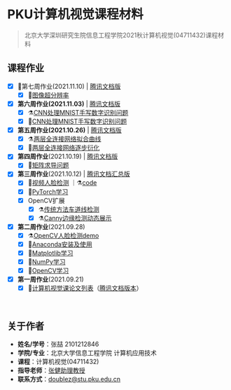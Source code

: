 # PKU计算机视觉课程材料

> 北京大学深圳研究生院信息工程学院2021秋计算机视觉(04711432)课程材料

## 课程作业

- [x] 🚩第七周作业(2021.11.10) | [腾讯文档版](https://docs.qq.com/pdf/DSENtVE55eXNlS2JY)
  - [x] :pencil:[图像超分辨率](https://github.com/doubleZ0108/Computer-Vision-PKU/tree/master/experiment/Image-Super-Resolution)
- [x] **第六周作业(2021.11.03)** | [腾讯文档版](https://docs.qq.com/pdf/DSGN4eHBJTGF3cm9p)
  - [x] :alembic:[CNN处理MNIST手写数字识别问题](https://github.com/doubleZ0108/Computer-Vision-PKU/blob/master/homework/CNN-MNIST/W6_MNIST_FC.ipynb)
  - [x] :pencil:[CNN处理MNIST手写数字识别问题](https://github.com/doubleZ0108/Computer-Vision-PKU/tree/master/homework/CNN-MNIST)
- [x] **第五周作业(2021.10.26)** | [腾讯文档版](https://docs.qq.com/pdf/DSEpHR0xSU1FRQWVT)
  - [x] :alembic:[两层全连接网络拟合曲线](https://github.com/doubleZ0108/Computer-Vision-PKU/blob/master/homework/DNN/W5_Homework.ipynb)
  - [x] :pencil:[两层全连接网络逐步衍化](https://github.com/doubleZ0108/Computer-Vision-PKU/blob/master/experiment/Regression/DNN-generation.ipynb)
- [x] **第四周作业**(2021.10.19) | [腾讯文档版](https://docs.qq.com/pdf/DSGhVTmNNeXNtTkZj)
  - [x] :pencil:[矩阵求导问题](https://github.com/doubleZ0108/Computer-Vision-PKU/blob/master/homework/gradient-calc/gradient-calc.ipynb)
- [x] **第三周作业**(2021.10.12) | [腾讯文档汇总版](https://docs.qq.com/doc/DSFNJSUZlTXNZRFFC)
  - [X] :pencil:[视频人脸检测](https://github.com/doubleZ0108/Computer-Vision-PKU/tree/master/experiment/Face-Detection-opencv) ｜⚗️[code](https://github.com/doubleZ0108/Computer-Vision-PKU/blob/master/experiment/Face-Detection-opencv/video-face-detection.py)
  - [X] 📔[PyTorch学习](https://github.com/doubleZ0108/Computer-Vision-PKU/blob/master/docs/pytorch-study.ipynb)
  - [x] OpenCV扩展
    - [x] :alembic:[传统方法车道线检测](https://github.com/doubleZ0108/Computer-Vision-PKU/blob/master/docs/opencv/lane-line-detection.py)
    - [x] :alembic:[Canny边缘检测动态展示](https://github.com/doubleZ0108/Computer-Vision-PKU/blob/master/docs/opencv/canny.py)
- [x] **第二周作业**(2021.09.28)
  - [X] ⚗️[OpenCV人脸检测demo](https://github.com/doubleZ0108/Computer-Vision-PKU/blob/master/experiment/Face-Detection-opencv/face-detection.ipynb)
  - [X] 📝[Anaconda安装及使用](https://github.com/doubleZ0108/Computer-Vision-PKU/blob/master/docs/anaconda-install.md)
  - [X] 📔[Matplotlib学习](https://github.com/doubleZ0108/Computer-Vision-PKU/blob/master/docs/matplotlib-study.ipynb)
  - [x] 📔[NumPy学习](https://github.com/doubleZ0108/Computer-Vision-PKU/blob/master/docs/numpy-study.ipynb)
  - [x] 📔[OpenCV学习](https://github.com/doubleZ0108/Computer-Vision-PKU/blob/master/docs/opencv/opencv-study.ipynb)
- [x] **第一周作业**(2021.09.21)
  - [X] 📃[计算机视觉课论文列表](https://github.com/doubleZ0108/Computer-Vision-PKU/blob/master/paper-reading-list.md)（[腾讯文档版本](https://docs.qq.com/doc/DSGNEZVlES3R0REt0)）

<br/>

## 关于作者

- **姓名/学号**：张喆 2101212846
- **学院/专业**：北京大学信息工程学院 计算机应用技术
- **课程**：计算机视觉(04711432)
- **指导老师**：[张健助理教授](http://www.ece.pku.edu.cn/info/1012/1075.htm)
- **联系方式**：[doublez@stu.pku.edu.cn](mailto:doublez@stu.pku.edu.cn)
